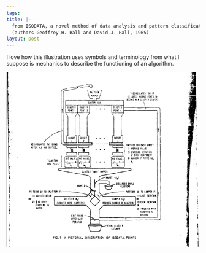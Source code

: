 ```yaml
--- 
tags: 
title: |-
  from ISODATA, a novel method of data analysis and pattern classification
  (authors Geoffrey H. Ball and David J. Hall, 1965)
layout: post
---
```

<p>I love how this illustration uses symbols and terminology from what I suppose is mechanics to describe the functioning of an algorithm.</p>
<img src="/tumblr_files/tumblr_mnakwav15N1qzn3emo1_1280.png"/>
